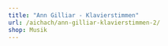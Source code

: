 ```yaml
---
title: "Ann Gilliar - Klavierstimmen"
url: /aichach/ann-gilliar-klavierstimmen-2/
shop: Musik
---
```

